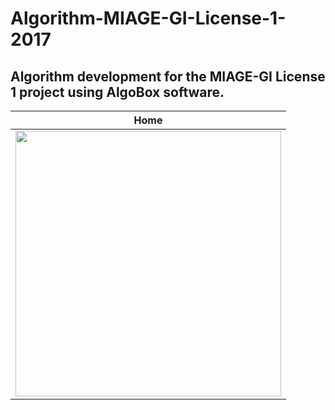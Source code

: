 # Algorithm-MIAGE-GI-License-1-2017

## Algorithm development for the MIAGE-GI License 1 project using AlgoBox software.

Home                   | 
:-------------------------:|
<img src="https://github.com/alade-01/Algorithm-MIAGE-GI-License-1-2017/assets/66962165/bc802ae0-8508-48c9-9abd-f285119da58e.png"  width="425"/>   |

